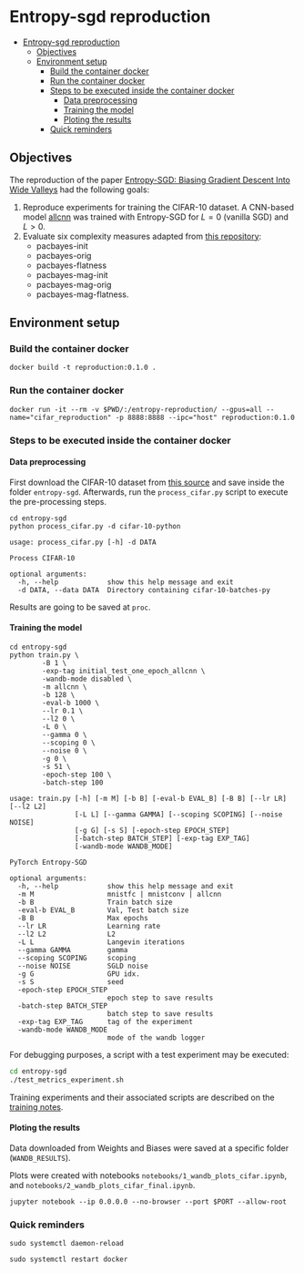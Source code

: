 # Entropy-sgd reproduction

- [Entropy-sgd reproduction](#entropy-sgd-reproduction)
  - [Objectives](#objectives)
  - [Environment setup](#environment-setup)
    - [Build the container docker](#build-the-container-docker)
    - [Run the container docker](#run-the-container-docker)
    - [Steps to be executed inside the container docker](#steps-to-be-executed-inside-the-container-docker)
      - [Data preprocessing](#data-preprocessing)
      - [Training the model](#training-the-model)
      - [Ploting the results](#ploting-the-results)
    - [Quick reminders](#quick-reminders)

## Objectives

The reproduction of the paper [Entropy-SGD: Biasing Gradient Descent Into Wide Valleys](https://arxiv.org/abs/1611.01838) had the following goals:

1. Reproduce experiments for training the CIFAR-10 dataset. A CNN-based model [allcnn](entropy-sgd/models.py) was trained with Entropy-SGD for $L = 0$ (vanilla SGD) and $L > 0$.
2. Evaluate six complexity measures adapted from [this repository](https://github.com/nitarshan/robust-generalization-measures/blob/master/data/generation/measures.py): 
   * pacbayes-init
   * pacbayes-orig
   * pacbayes-flatness
   * pacbayes-mag-init
   * pacbayes-mag-orig
   * pacbayes-mag-flatness.

## Environment setup

### Build the container docker

```
docker build -t reproduction:0.1.0 .
```

### Run the container docker

```
docker run -it --rm -v $PWD/:/entropy-reproduction/ --gpus=all --name="cifar_reproduction" -p 8888:8888 --ipc="host" reproduction:0.1.0
```

### Steps to be executed inside the container docker

#### Data preprocessing

First download the CIFAR-10 dataset from [this source](http://www.cs.toronto.edu/~kriz/cifar-10-python.tar.gz) and save inside the folder `entropy-sgd`. Afterwards, run the `process_cifar.py` script to execute the pre-processing steps.

```
cd entropy-sgd
python process_cifar.py -d cifar-10-python
```

```
usage: process_cifar.py [-h] -d DATA

Process CIFAR-10

optional arguments:
  -h, --help            show this help message and exit
  -d DATA, --data DATA  Directory containing cifar-10-batches-py
```

Results are going to be saved at `proc`.

#### Training the model

```
cd entropy-sgd
python train.py \
        -B 1 \
        -exp-tag initial_test_one_epoch_allcnn \
        -wandb-mode disabled \
        -m allcnn \
        -b 128 \
        -eval-b 1000 \
        --lr 0.1 \
        --l2 0 \
        -L 0 \
        --gamma 0 \
        --scoping 0 \
        --noise 0 \
        -g 0 \
        -s 51 \
        -epoch-step 100 \
        -batch-step 100
```

```
usage: train.py [-h] [-m M] [-b B] [-eval-b EVAL_B] [-B B] [--lr LR] [--l2 L2]
                [-L L] [--gamma GAMMA] [--scoping SCOPING] [--noise NOISE]
                [-g G] [-s S] [-epoch-step EPOCH_STEP]
                [-batch-step BATCH_STEP] [-exp-tag EXP_TAG]
                [-wandb-mode WANDB_MODE]

PyTorch Entropy-SGD

optional arguments:
  -h, --help            show this help message and exit
  -m M                  mnistfc | mnistconv | allcnn
  -b B                  Train batch size
  -eval-b EVAL_B        Val, Test batch size
  -B B                  Max epochs
  --lr LR               Learning rate
  --l2 L2               L2
  -L L                  Langevin iterations
  --gamma GAMMA         gamma
  --scoping SCOPING     scoping
  --noise NOISE         SGLD noise
  -g G                  GPU idx.
  -s S                  seed
  -epoch-step EPOCH_STEP
                        epoch step to save results
  -batch-step BATCH_STEP
                        batch step to save results
  -exp-tag EXP_TAG      tag of the experiment
  -wandb-mode WANDB_MODE
                        mode of the wandb logger
```

For debugging purposes, a script with a test experiment may be executed:

```bash
cd entropy-sgd
./test_metrics_experiment.sh
```

Training experiments and their associated scripts are described on the [training notes](entropy-sgd/train_notes.md).

#### Ploting the results

Data downloaded from Weights and Biases were saved at a specific folder (`WANDB_RESULTS`).

Plots were created with notebooks `notebooks/1_wandb_plots_cifar.ipynb`, and `notebooks/2_wandb_plots_cifar_final.ipynb`.

`jupyter notebook --ip 0.0.0.0 --no-browser --port $PORT --allow-root`

### Quick reminders

`sudo systemctl daemon-reload`

`sudo systemctl restart docker`